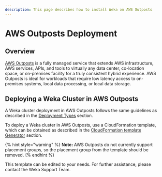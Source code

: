 ```yaml
---
description: This page describes how to install Weka on AWS Outposts
---
```


# AWS Outposts Deployment

## Overview

[AWS Outposts](https://aws.amazon.com/outposts/) is a fully managed service that extends AWS infrastructure, AWS services, APIs, and tools to virtually any data center, co-location space, or on-premises facility for a truly consistent hybrid experience. AWS Outposts is ideal for workloads that require low latency access to on-premises systems, local data processing, or local data storage.

## Deploying a Weka Cluster in AWS Outposts

A Weka cluster deployment in AWS Outposts follows the same guidelines as described in the [Deployment Types](deployment-types.md) section.

To deploy a Weka cluster in AWS Outposts, use a CloudFormation template, which can be obtained as described in the [CloudFormation template Generator](cloudformation.md) section.

{% hint style="warning" %}
**Note:** AWS Outposts do not currently support placement groups, so the placement group from the template should be removed.
{% endhint %}

This template can be edited to your needs. For further assistance, please contact the Weka Support Team.



